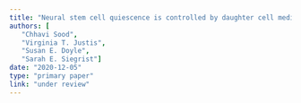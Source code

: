 ```yaml
---
title: "Neural stem cell quiescence is controlled by daughter cell mediated Notch activation in Drosophila"
authors: [
   "Chhavi Sood",
   "Virginia T. Justis",
   "Susan E. Doyle",
   "Sarah E. Siegrist"]
date: "2020-12-05"
type: "primary paper"
link: "under review"
---
```

